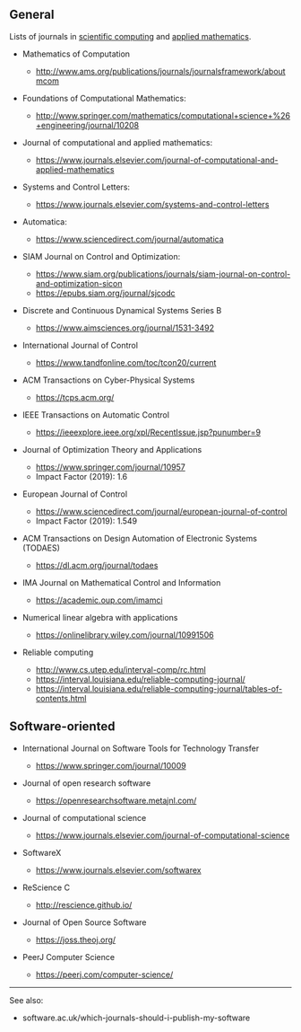 ## General

Lists of journals in [scientific computing](https://en.wikipedia.org/wiki/Computational_science) and [applied mathematics](https://en.wikipedia.org/wiki/Applied_mathematics).

- Mathematics of Computation
    - http://www.ams.org/publications/journals/journalsframework/aboutmcom

- Foundations of Computational Mathematics:
    - http://www.springer.com/mathematics/computational+science+%26+engineering/journal/10208

- Journal of computational and applied mathematics:
    - https://www.journals.elsevier.com/journal-of-computational-and-applied-mathematics

- Systems and Control Letters:
    - https://www.journals.elsevier.com/systems-and-control-letters

- Automatica:
     - https://www.sciencedirect.com/journal/automatica

- SIAM Journal on Control and Optimization:
     - https://www.siam.org/publications/journals/siam-journal-on-control-and-optimization-sicon
     - https://epubs.siam.org/journal/sjcodc

- Discrete and Continuous Dynamical Systems Series B
    - https://www.aimsciences.org/journal/1531-3492

- International Journal of Control
    - https://www.tandfonline.com/toc/tcon20/current

- ACM Transactions on Cyber-Physical Systems
    - https://tcps.acm.org/

- IEEE Transactions on Automatic Control
    - https://ieeexplore.ieee.org/xpl/RecentIssue.jsp?punumber=9

- Journal of Optimization Theory and Applications
    - https://www.springer.com/journal/10957
    - Impact Factor (2019): 1.6

- European Journal of Control
    - https://www.sciencedirect.com/journal/european-journal-of-control
    - Impact Factor (2019): 1.549

- ACM Transactions on Design Automation of Electronic Systems (TODAES)
    - https://dl.acm.org/journal/todaes

- IMA Journal on Mathematical Control and Information
    - https://academic.oup.com/imamci

- Numerical linear algebra with applications
    - https://onlinelibrary.wiley.com/journal/10991506

- Reliable computing
    - http://www.cs.utep.edu/interval-comp/rc.html
    - https://interval.louisiana.edu/reliable-computing-journal/
    - https://interval.louisiana.edu/reliable-computing-journal/tables-of-contents.html

## Software-oriented

- International Journal on Software Tools for Technology Transfer
    - https://www.springer.com/journal/10009

- Journal of open research software
    - https://openresearchsoftware.metajnl.com/

- Journal of computational science
    - https://www.journals.elsevier.com/journal-of-computational-science

- SoftwareX
    - https://www.journals.elsevier.com/softwarex

- ReScience C
    - http://rescience.github.io/
    
    
- Journal of Open Source Software
    - https://joss.theoj.org/

- PeerJ Computer Science
    - https://peerj.com/computer-science/
    
---
    
    
See also:

- software.ac.uk/which-journals-should-i-publish-my-software
